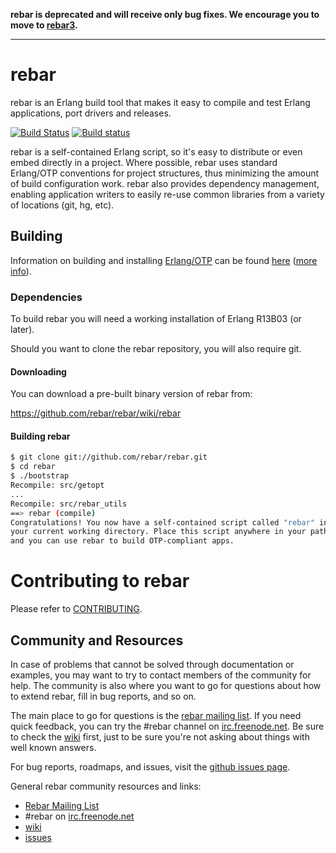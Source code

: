 **rebar is deprecated and will receive only bug fixes. We encourage you to move to [rebar3](https://github.com/erlang/rebar3).**

----

rebar
=====

rebar is an Erlang build tool that makes it easy to compile and test Erlang
applications, port drivers and releases.

[![Build Status](https://secure.travis-ci.org/rebar/rebar.png?branch=master)](http://travis-ci.org/rebar/rebar)
[![Build status](https://ci.appveyor.com/api/projects/status/4c48dw0cbu265cvt?svg=true)](https://ci.appveyor.com/project/rebar-win-ci/rebar-t0g71)

rebar is a self-contained Erlang script, so it's easy to distribute or even
embed directly in a project. Where possible, rebar uses standard Erlang/OTP
conventions for project structures, thus minimizing the amount of build
configuration work. rebar also provides dependency management, enabling
application writers to easily re-use common libraries from a variety of
locations (git, hg, etc).

Building
--------

Information on building and installing [Erlang/OTP](http://www.erlang.org) can
be found [here](https://github.com/erlang/otp/wiki/Installation) ([more
info](https://github.com/erlang/otp/blob/master/HOWTO/INSTALL.md)).

### Dependencies

To build rebar you will need a working installation of Erlang R13B03 (or later).

Should you want to clone the rebar repository, you will also require git.

#### Downloading

You can download a pre-built binary version of rebar from:

https://github.com/rebar/rebar/wiki/rebar

#### Building rebar

```sh
$ git clone git://github.com/rebar/rebar.git
$ cd rebar
$ ./bootstrap
Recompile: src/getopt
...
Recompile: src/rebar_utils
==> rebar (compile)
Congratulations! You now have a self-contained script called "rebar" in
your current working directory. Place this script anywhere in your path
and you can use rebar to build OTP-compliant apps.
```


Contributing to rebar
=====================

Please refer to [CONTRIBUTING](CONTRIBUTING.md).

Community and Resources
-----------------------

In case of problems that cannot be solved through documentation or examples, you
may want to try to contact members of the community for help. The community is
also where you want to go for questions about how to extend rebar, fill in bug
reports, and so on.

The main place to go for questions is the [rebar mailing
list](http://lists.basho.com/pipermail/rebar_lists.basho.com/). If you need
quick feedback, you can try the #rebar channel on
[irc.freenode.net](http://freenode.net). Be sure to check the
[wiki](https://github.com/rebar/rebar/wiki) first, just to be sure you're not
asking about things with well known answers.

For bug reports, roadmaps, and issues, visit the [github issues
page](https://github.com/rebar/rebar/issues).

General rebar community resources and links:

- [Rebar Mailing List](http://lists.basho.com/pipermail/rebar_lists.basho.com/)
- #rebar on [irc.freenode.net](http://freenode.net/)
- [wiki](https://github.com/rebar/rebar/wiki)
- [issues](https://github.com/rebar/rebar/issues)
